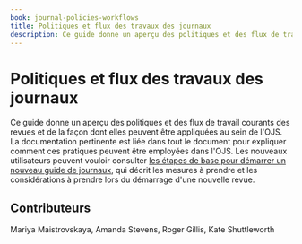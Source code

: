 ```yaml
---
book: journal-policies-workflows
title: Politiques et flux des travaux des journaux
description: Ce guide donne un aperçu des politiques et des flux de travail courants des revues et de la façon dont elles peuvent être appliquées au sein de l'OJS.
---
```


# Politiques et flux des travaux des journaux

Ce guide donne un aperçu des politiques et des flux de travail courants des revues et de la façon dont elles peuvent être appliquées au sein de l'OJS. La documentation pertinente est liée dans tout le document pour expliquer comment ces pratiques peuvent être employées dans l'OJS. Les nouveaux utilisateurs peuvent vouloir consulter [les étapes de base pour démarrer un nouveau guide de journaux](/starting-a-journal/), qui décrit les mesures à prendre et les considérations à prendre lors du démarrage d'une nouvelle revue.

## Contributeurs

Mariya Maistrovskaya, Amanda Stevens, Roger Gillis, Kate Shuttleworth
